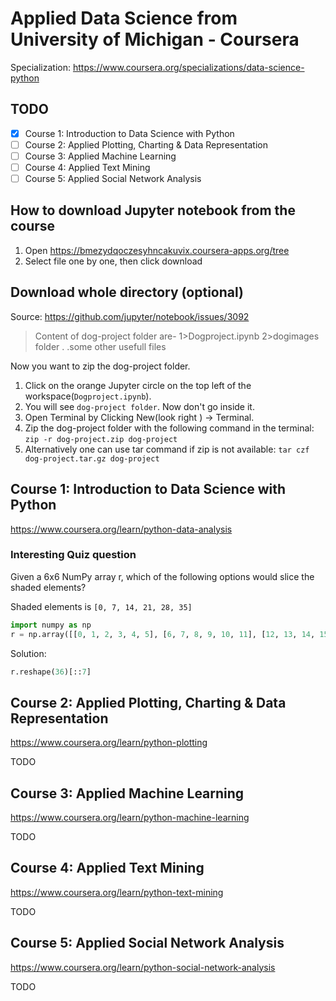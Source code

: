 # Applied Data Science from University of Michigan - Coursera
Specialization: https://www.coursera.org/specializations/data-science-python

## TODO
- [x] Course 1: Introduction to Data Science with Python
- [ ] Course 2: Applied Plotting, Charting & Data Representation
- [ ] Course 3: Applied Machine Learning
- [ ] Course 4: Applied Text Mining
- [ ] Course 5: Applied Social Network Analysis

## How to download Jupyter notebook from the course
1. Open https://bmezydqoczesyhncakuvix.coursera-apps.org/tree
2. Select file one by one, then click download

## Download whole directory (optional)
Source: https://github.com/jupyter/notebook/issues/3092

> Content of dog-project folder are-
> 1>Dogproject.ipynb
> 2>dogimages folder
> .
> .some other usefull files

Now you want to zip the dog-project folder.

1. Click on the orange Jupyter circle on the top left of the workspace(`Dogproject.ipynb`).
2. You will see `dog-project folder`. Now don't go inside it.
3. Open Terminal by Clicking New(look right ) -> Terminal.
4. Zip the dog-project folder with the following command in the terminal: `zip -r dog-project.zip dog-project`
5. Alternatively one can use tar command if zip is not available: `tar czf dog-project.tar.gz dog-project`

## Course 1: Introduction to Data Science with Python
https://www.coursera.org/learn/python-data-analysis

### Interesting Quiz question
Given a 6x6 NumPy array r, which of the following options would slice the shaded elements?

Shaded elements is `[0, 7, 14, 21, 28, 35]`
```python
import numpy as np
r = np.array([[0, 1, 2, 3, 4, 5], [6, 7, 8, 9, 10, 11], [12, 13, 14, 15, 16, 17], [18, 19, 20, 21, 22, 23], [24, 25, 26, 27, 28, 29], [30, 31, 32, 33, 34, 35]])
```

Solution:
```python
r.reshape(36)[::7]
```

## Course 2: Applied Plotting, Charting & Data Representation
https://www.coursera.org/learn/python-plotting

TODO

## Course 3: Applied Machine Learning
https://www.coursera.org/learn/python-machine-learning

TODO

## Course 4: Applied Text Mining
https://www.coursera.org/learn/python-text-mining

TODO

## Course 5: Applied Social Network Analysis
https://www.coursera.org/learn/python-social-network-analysis

TODO
